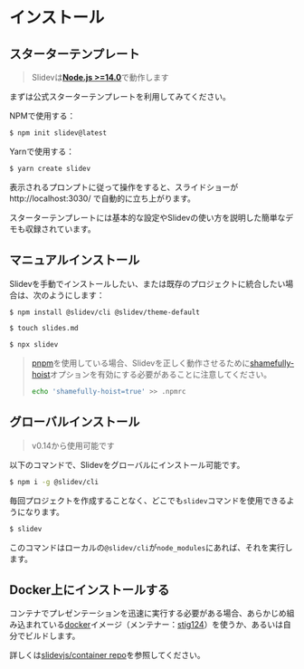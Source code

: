 # インストール

## スターターテンプレート

> Slidevは[**Node.js >=14.0**](https://nodejs.org/)で動作します

まずは公式スターターテンプレートを利用してみてください。

NPMで使用する：

```bash
$ npm init slidev@latest
```

Yarnで使用する：

```bash
$ yarn create slidev
```

表示されるプロンプトに従って操作をすると、スライドショーが http://localhost:3030/ で自動的に立ち上がります。

スターターテンプレートには基本的な設定やSlidevの使い方を説明した簡単なデモも収録されています。

## マニュアルインストール

Slidevを手動でインストールしたい、または既存のプロジェクトに統合したい場合は、次のようにします：

```bash
$ npm install @slidev/cli @slidev/theme-default
```
```bash
$ touch slides.md
```
```bash
$ npx slidev
```

> [pnpm](https://pnpm.io)を使用している場合、Slidevを正しく動作させるために[shamefully-hoist](https://pnpm.io/npmrc#shamefully-hoist)オプションを有効にする必要があることに注意してください。
>
> ```bash
> echo 'shamefully-hoist=true' >> .npmrc
> ```

## グローバルインストール

> v0.14から使用可能です

以下のコマンドで、Slidevをグローバルにインストール可能です。

```bash
$ npm i -g @slidev/cli
```

毎回プロジェクトを作成することなく、どこでも`slidev`コマンドを使用できるようになります。

```bash
$ slidev
```

このコマンドはローカルの`@slidev/cli`が`node_modules`にあれば、それを実行します。

## Docker上にインストールする

コンテナでプレゼンテーションを迅速に実行する必要がある場合、あらかじめ組み込まれている[docker](https://hub.docker.com/r/stig124/slidev)イメージ（メンテナー：[stig124](https://github.com/Stig124)）を使うか、あるいは自分でビルドします。

詳しくは[slidevjs/container repo](https://github.com/slidevjs/container)を参照してください。
